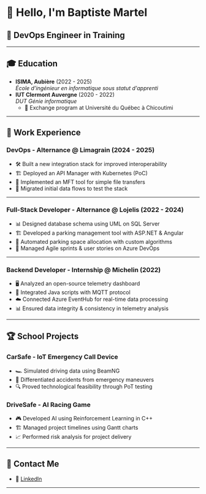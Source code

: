 # 👋 Hello, I'm Baptiste Martel
## 🚀 DevOps Engineer in Training

---

## 🎓 Education

- **ISIMA, Aubière** (2022 - 2025)  
  _École d’ingénieur en informatique sous statut d'apprenti_
- **IUT Clermont Auvergne** (2020 - 2022)  
  _DUT Génie informatique_  
  - 🏫 Exchange program at Université du Québec à Chicoutimi

---

## 💼 Work Experience

### **DevOps - Alternance @ Limagrain** (2024 - 2025)
- 🛠️ Built a new integration stack for improved interoperability
- 🏗️ Deployed an API Manager with Kubernetes (PoC)
- 📂 Implemented an MFT tool for simple file transfers
- 🔄 Migrated initial data flows to test the stack

---

### **Full-Stack Developer - Alternance @ Lojelis** (2022 - 2024)
- 📊 Designed database schema using UML on SQL Server
- 🏗️ Developed a parking management tool with ASP.NET & Angular
- 🔄 Automated parking space allocation with custom algorithms
- 📅 Managed Agile sprints & user stories on Azure DevOps

---

### **Backend Developer - Internship @ Michelin** (2022)  
- 🖥️ Analyzed an open-source telemetry dashboard
- 🔗 Integrated Java scripts with MQTT protocol
- ☁️ Connected Azure EventHub for real-time data processing
- 📊 Ensured data integrity & consistency in telemetry analysis

---

## 🏆 School Projects

### **CarSafe - IoT Emergency Call Device**
- 🏎️ Simulated driving data using BeamNG
- 📡 Differentiated accidents from emergency maneuvers
- 🔍 Proved technological feasibility through PoT testing

### **DriveSafe - AI Racing Game**
- 🎮 Developed AI using Reinforcement Learning in C++
- 🏗️ Managed project timelines using Gantt charts
- 📈 Performed risk analysis for project delivery

---

## 📧 Contact Me
- 📌 [LinkedIn](https://linkedin.com/in/baptiste-martel/)

---
